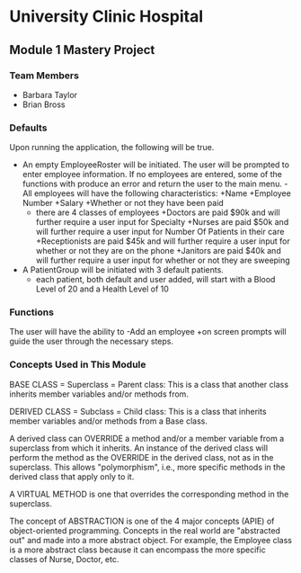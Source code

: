 # University Clinic Hospital

## Module 1 Mastery Project

### Team Members

- Barbara Taylor
- Brian Bross

### Defaults 
Upon running the application, the following will be true.
- An empty EmployeeRoster will be initiated.  The user will be prompted to enter employee information.  If no employees are entered, some of the functions with produce an error and return the user to the main menu.
    -All employees will have the following characteristics:
        +Name
        +Employee Number
        +Salary
        +Whether or not they have been paid
    - there are 4 classes of employees
        +Doctors are paid $90k and will further require a user input for Specialty
        +Nurses are paid $50k and will further require a user input for Number Of Patients in their care
        +Receptionists are paid $45k and will further require a user input for whether or not they are on the phone
        +Janitors are paid $40k and will further require a user input for whether or not they are sweeping
- A PatientGroup will be initiated with 3 default patients.
    - each patient, both default and user added, will start with a Blood Level of 20 and a Health Level of 10

### Functions
The user will have the ability to
    -Add an employee
        +on screen prompts will guide the user through the necessary steps.
        
### Concepts Used in This Module

BASE CLASS = Superclass = Parent class: This is a class that another class inherits member variables and/or methods from.

DERIVED CLASS = Subclass = Child class: This is a class that inherits member variables and/or methods from a Base class.

A derived class can OVERRIDE a method and/or a member variable from a superclass from which it inherits. An instance of the derived class will perform the method as the OVERRIDE in the derived class, not as in the superclass. This allows "polymorphism", i.e., more specific methods in the derived class that apply only to it.

A VIRTUAL METHOD is one that overrides the corresponding method in the superclass.

The concept of ABSTRACTION is one of the 4 major concepts (APIE) of object-oriented programming. Concepts in the real world are "abstracted out" and made into a more abstract object. For example, the Employee class is a more abstract class because it can encompass the more specific classes of Nurse, Doctor, etc.
                
